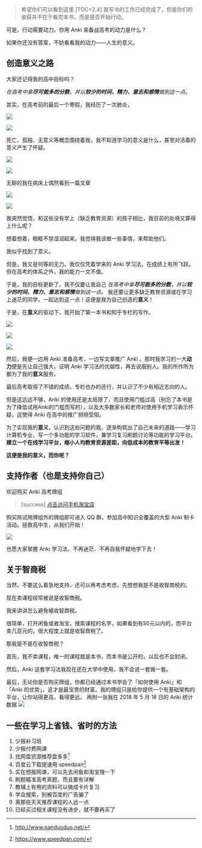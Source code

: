 
> 希望你们可以看到这里
[TOC=2,4]
我写书的工作已经完成了，但是你们的收获并不在于看完本书，而是是否开始行动。

可是，行动需要动力。你用 Anki 来备战高考的动力是什么？

如果你还没有答案，不妨看看我的动力——人生的意义。

## 创造意义之路

大家还记得我的高中目标吗？

*在高考中拿**尽可能多的分数**，并以**较少的时间、精力、意志和感情**做到这一点。*

其实，在高考前的最后一个寒假，我经历了一次肺炎，

![](.gitbook/assets/tim-jie-tu-20180930213112.png)

![](.gitbook/assets/tim-jie-tu-20180930213123.png)

死亡、孤独、无意义等概念围绕着我，我不知道学习的意义是什么，甚至对活着的意义产生了怀疑。

![](.gitbook/assets/tim-jie-tu-20180930213146.png)

![](.gitbook/assets/tim-jie-tu-20180930213158.png)

无聊的我在病床上偶然看到一篇文章

![](.gitbook/assets/img_20180930_214637.jpg)

![](.gitbook/assets/img_20180930_214717.jpg)

我突然觉悟，和这些没有学上（缺乏教育资源）的孩子相比，我目前的处境又算得上什么呢？

想着想着，眼眶不禁湿润起来。我觉得我该做一些事情，来帮助他们。

我似乎找到了意义。

但是，我又是何等的无力。我仅仅凭着学来的 Anki 学习法，在成绩上有所飞跃。但在高考的体系之外，我的能力一文不值。

于是，我的目标更新了，我不仅要让我自己
*在高考中拿**尽可能多的分数**，并以**较少的时间、精力、意志和感情**做到这一点。*
我还要让更多缺乏教育资源或在学习上迷茫的同学，一起达到这一点！这便是我为自己创造的**意义**！

于是，在**意义**的驱动下，我开始了第一本书和知乎专栏的写作。  


![](.gitbook/assets/tim-jie-tu-20180930223155.png)

![](.gitbook/assets/tim-jie-tu-20180930223437.png)

![](.gitbook/assets/v2-1a5cf2cf127b2629c227b80cee2a31bf_hd.jpg)

然后，我便一边用 Anki 准备高考，一边写文章推广 Anki 。那时我学习的一大**动力**便是先让自己强大，证明 Anki 学习法的优越性，再去说服别人。我的所作所为都为了我的**意义**服务。

最后高考取得了不错的成绩，专栏也办的还行，并认识了不少有相近志向的人。

但是这远远不够，Anki 的使用还是太局限了，而且使用门槛过高（别忘了本书是为了降低试用Anki的门槛而写的），以及大多数家长和老师对使用手机学习表示怀疑，这使得 Anki 在高中的推广频频受阻。

为了实现我的**意义**，认识到这些问题的我，逐渐构筑出了自己未来的道路——学习计算机专业，写一个多功能的学习软件，兼学习复习刷题讨论等功能的学习平台。**建立一个在线学习平台，缩小人均教育资源差距，向低成本的教育平等出发！**

**这便是我的意义，而你呢？**

## 支持作者（也是支持你自己）

欢迎购买 Anki 高考牌组
>[success] [点击访问手机淘宝店](http://www.jiagou.cn/tb.asp?link=http://tb.cn/s2TMENw)

购买除试用牌组外的牌组即可进入 QQ 群，参加高中知识全覆盖的大型 Anki 制卡活动。拯救高中生，从我们开始！

![](.gitbook/assets/tao-bao.JPG)

也愿大家掌握 Anki 学习法，不再迷茫、不再自我怀疑地学下去！

## 关于智商税

当然，不要这么着急地支持，还可以再考虑考虑，先想想我是不是收智商税的。

现在卖课程经常被说是收智商税。

我来讲讲怎么避免被收智商税。

很简单，打开闲鱼或者淘宝，搜索课程的名字，如果看到有50元以内的，而平台卖几百元的，很大程度上就是收智商税了。

那我是不是在收智商税？

首先，我不卖课程，唯一的课程就是本书，而本书是公开的，以后也不会封闭。

然后，Anki 这套学习法我现在还在大学中使用，我不会说一套做一套。

最后，无论你是否购买牌组，你都已经通过本书学会了「如何使用 Anki」和「Anki 的优势」，这才是最宝贵的财富。我的牌组只是给你提供一个有基础架构的平台，让你站得更高，看得更远。
再附一张我在 2018 年 5 月 18 日的 Anki 统计数据
![](.gitbook/assets/anki-状态-2018-05-1823-26-08.png)
## 一些在学习上省钱、省时的方法

1. 少报补习班
2. 少报付费网课
3. 找网盘资源推荐盘多多[^盘多多]
4. 百度云下载提速用 speedpan[^speedpan]
5. 实在想报网课，可以先去闲鱼和淘宝搜一下
6. 刷题瞄准高考真题，而且要有详解
7. 教辅上有用的资料可以做成卡片复习
8. 学会搜索，别被百度的广告骗了
9. 离那些天天推荐课程的人远一点 
10. 已经买过相关课程没有进步，就不要再买了

[^盘多多]: http://www.panduoduo.net/
[^speedpan]: https://www.speedpan.com/
